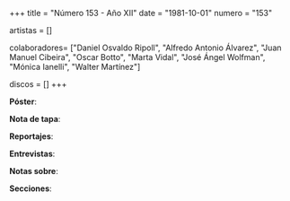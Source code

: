 +++
title = "Número 153 - Año XII"
date = "1981-10-01"
numero = "153"

artistas = []

colaboradores= ["Daniel Osvaldo Ripoll", "Alfredo Antonio Álvarez", "Juan Manuel Cibeira", "Oscar Botto", "Marta Vidal", "José Ángel Wolfman", "Mónica Ianelli", "Walter Martínez"]

discos = []
+++

**Póster**: 

**Nota de tapa**: 

**Reportajes**: 

**Entrevistas**: 

**Notas sobre**:

**Secciones**:

